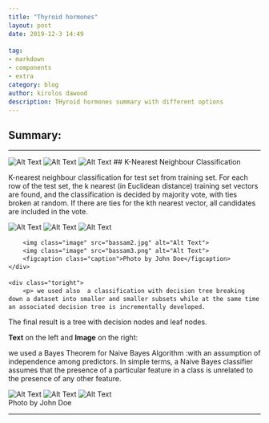 ```yaml
---
title: "Thyroid hormones"
layout: post
date: 2019-12-3 14:49

tag:
- markdown
- components
- extra
category: blog
author: kirolos dawood
description: THyroid hormones summary with different options
---
```


## Summary:



---
<img class="image" src="{{site/url}}/assets/images/tarek 1.jpg" alt="Alt Text">
<img class="image" src="{{site/url}}/assets/images/tarek 2 .jpg" alt="Alt Text">
<img class="image" src="{{site/url}}/assets/images/tarek 3 .jpg" alt="Alt Text">
## K-Nearest Neighbour Classification


K-nearest neighbour classification for test set from training set.
 For each row of the test set, the k nearest (in Euclidean distance) training set vectors are found, and the classification is decided by majority vote, with ties broken at random.
  If there are ties for the kth nearest vector, all candidates are included in the vote.
<!-- El Swr Tt3ml, kda ya Kiroooooooo -->
 <img class="image" src="{{site/url}}/assets/images/bassam.jpg" alt="Alt Text">
 <img class="image" src="{{site/url}}/assets/images/bassam2.jpg" alt="Alt Text">
 <img class="image" src="{{site/url}}/assets/images/bassam3.jpg" alt="Alt Text">



<div class="side-by-side">
    <div class="toleft">
       
        <img class="image" src="bassam2.jpg" alt="Alt Text">
        <img class="image" src="bassam3.png" alt="Alt Text">
        <figcaption class="caption">Photo by John Doe</figcaption>
    </div>

    <div class="toright">
        <p> we used also  a classification with decision tree breaking down a dataset into smaller and smaller subsets while at the same time an associated decision tree is incrementally developed.
   The final result is a tree with decision nodes and leaf nodes.
</p>
    </div>
</div>

**Text** on the left and **Image** on the right:


<div class="side-by-side">
    <div class="toleft">
        <p> we used a Bayes Theorem for Naive Bayes Algorithm :with an assumption of independence among predictors.
    In simple terms, a Naive Bayes classifier assumes that the presence of a particular feature in a class is unrelated to the presence of any other feature.</p>
    </div>
</div>
    <div class="side-by-side">
    <div class="toleft">
        <img class="image" src="{{site/url}}/assets/images/poline1.png " alt="Alt Text">
        <img class="image" src="{{site/url}}/assets/images/poline2.png" alt="Alt Text">
        <img class="image" src="{{site/url}}/assets/images/poline3.png" alt="Alt Text">
        <figcaption class="caption">Photo by John Doe</figcaption>
    </div>
</div>



---




